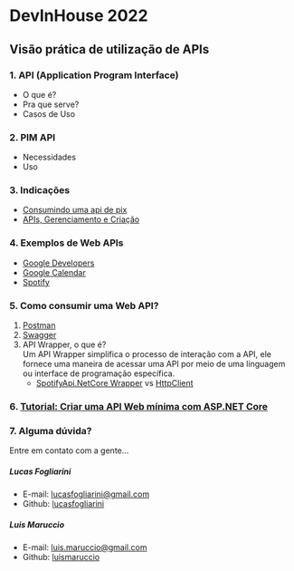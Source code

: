 # DevInHouse 2022

## Visão prática de utilização de APIs

### 1. API (Application Program Interface)
 - O que é?
 - Pra que serve?
 - Casos de Uso
    
### 2. PIM API
 - Necessidades
 - Uso
    
### 3. Indicações
 - [Consumindo uma api de pix](https://hipsters.tech/consumindo-uma-api-de-pix-hipsters-deep-dive-002/)
 - [APIs, Gerenciamento e Criação](https://hipsters.tech/apis-gerenciamento-e-criacao-hipsters-57/)

### 4. Exemplos de Web APIs
   - [Google Developers](https://developers.google.com/products/develop)
   - [Google Calendar](https://developers.google.com/calendar/api/v3/reference/events/insert?apix=true&apix_params=%7B%22calendarId%22%3A%22lucas.fogliarini%40way2.com.br%22%2C%22resource%22%3A%7B%22end%22%3A%7B%22date%22%3A%222022-03-24%22%7D%2C%22start%22%3A%7B%22date%22%3A%222022-03-24%22%7D%2C%22summary%22%3A%22DevInHouse%20%C3%A9%20top!%22%7D%7D#try-it)
   - [Spotify](https://developer.spotify.com/console/get-search-item/?q=Ramble%20On&type=track)

### 5. Como consumir uma Web API?
  1. [Postman](https://www.postman.com/)
  2. [Swagger](https://swagger.io/)
  3. API Wrapper, o que é?  
      Um API Wrapper simplifica o processo de interação com a API, ele fornece uma maneira de acessar uma API por meio de uma linguagem ou interface de programação específica.
      - [SpotifyApi.NetCore Wrapper](https://github.com/Ringobot/SpotifyApi.NetCore) vs [HttpClient](https://docs.microsoft.com/pt-br/dotnet/api/system.net.http.httpclient?view=net-6.0#examples)

### 6. [Tutorial: Criar uma API Web mínima com ASP.NET Core](https://docs.microsoft.com/pt-br/aspnet/core/tutorials/min-web-api?view=aspnetcore-6.0&tabs=visual-studio)

### 7. Alguma dúvida?
Entre em contato com a gente...  
##### Lucas Fogliarini
 - E-mail: lucasfogliarini@gmail.com 
 - Github: [lucasfogliarini](https://github.com/lucasfogliarini)  

##### Luis Maruccio
 - E-mail: luis.maruccio@gmail.com 
 - Github: [luismaruccio](https://github.com/luismaruccio)   
